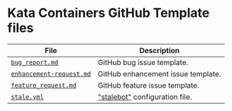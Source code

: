 # Kata Containers GitHub Template files

| File | Description |
|-|-|
| [`bug_report.md`](ISSUE_TEMPLATE/bug_report.md) | GitHub bug issue template. |
| [`enhancement-request.md`](ISSUE_TEMPLATE/enhancement-request.md) | GitHub enhancement issue template. |
| [`feature_request.md`](ISSUE_TEMPLATE/feature_request.md) | GitHub feature issue template. |
| [`stale.yml`](stale.yml) | ["stalebot"](https://github.com/probot/stale) configuration file. |
